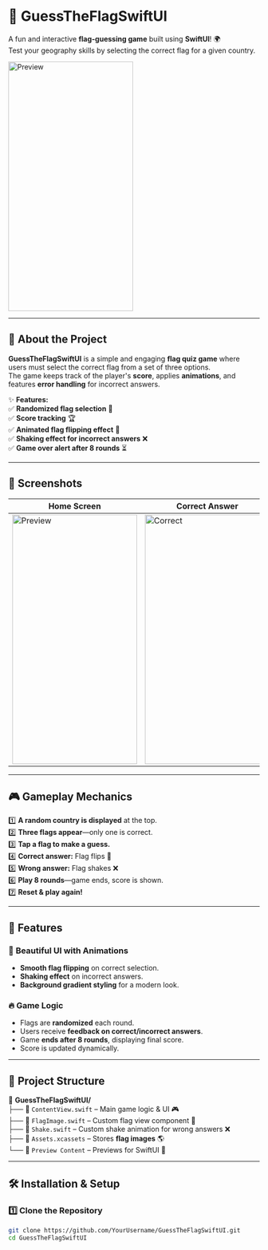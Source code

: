 # 🚩 GuessTheFlagSwiftUI

A fun and interactive **flag-guessing game** built using **SwiftUI**! 🌍  
Test your geography skills by selecting the correct flag for a given country.  

<img src="https://github.com/user-attachments/assets/02c2f228-ef9f-4e42-9b0b-cf7d90cd2c93" alt="Preview" width="250" height="500">


---

## 📖 About the Project  
**GuessTheFlagSwiftUI** is a simple and engaging **flag quiz game** where users must select the correct flag from a set of three options.  
The game keeps track of the player's **score**, applies **animations**, and features **error handling** for incorrect answers.  

✨ **Features:**  
✅ **Randomized flag selection** 🎌  
✅ **Score tracking** 🏆  
✅ **Animated flag flipping effect** 🔄  
✅ **Shaking effect for incorrect answers** ❌  
✅ **Game over alert after 8 rounds** ⏳  

---

## 📸 Screenshots  
| Home Screen | Correct Answer | Incorrect Answer | Game Over |  
|------------|---------------|------------------|-----------|  
| <img src="https://github.com/user-attachments/assets/02c2f228-ef9f-4e42-9b0b-cf7d90cd2c93" alt="Preview" width="250" height="500"> | <img src="https://github.com/user-attachments/assets/13cef423-a41c-4150-a471-3fd197ab015d" alt="Correct" width="250" height="500">| <img src="https://github.com/user-attachments/assets/32fce8f6-0078-48a8-b2d4-0288f7bef48e" alt="Wrong" width="250" height="500"> | <img src="https://github.com/user-attachments/assets/0969709b-e923-4634-b8e0-5e590c6b824a" alt="Game Over" width="250" height="500"> |  

---

## 🎮 Gameplay Mechanics  
1️⃣ **A random country is displayed** at the top.  
2️⃣ **Three flags appear**—only one is correct.  
3️⃣ **Tap a flag to make a guess.**  
4️⃣ **Correct answer:** Flag flips 🎉  
5️⃣ **Wrong answer:** Flag shakes ❌  
6️⃣ **Play 8 rounds**—game ends, score is shown.  
7️⃣ **Reset & play again!**  

---

## 🚀 Features  
### 🎨 **Beautiful UI with Animations**  
- **Smooth flag flipping** on correct selection.  
- **Shaking effect** on incorrect answers.  
- **Background gradient styling** for a modern look.  

### 🔥 **Game Logic**  
- Flags are **randomized** each round.  
- Users receive **feedback on correct/incorrect answers**.  
- Game **ends after 8 rounds**, displaying final score.  
- Score is updated dynamically.  

---

## 📂 Project Structure  
📁 **GuessTheFlagSwiftUI/**  
├── 📄 `ContentView.swift` – Main game logic & UI 🎮  
├── 📄 `FlagImage.swift` – Custom flag view component 🚩  
├── 📄 `Shake.swift` – Custom shake animation for wrong answers ❌  
├── 📄 `Assets.xcassets` – Stores **flag images** 🌎  
└── 📄 `Preview Content` – Previews for SwiftUI 🎨  

---

## 🛠 Installation & Setup  

### 1️⃣ Clone the Repository  
```bash
git clone https://github.com/YourUsername/GuessTheFlagSwiftUI.git
cd GuessTheFlagSwiftUI
